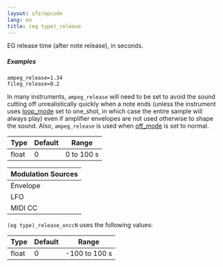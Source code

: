 ```yaml
---
layout: sfz/opcode
lang: en
title: (eg type)_release
---
```

EG release time (after note release), in seconds.

##### Examples

```
ampeg_release=1.34
fileg_release=0.2
```

In many instruments, `ampeg_release` will need to be set to avoid the sound
cutting off unrealistically quickly when a note ends (unless the instrument uses
[loop_mode](loop_mode) set to one_shot, in which case the entire sample will
always play) even if amplifier envelopes are not used otherwise to shape the
sound. Also, `ampeg_release` is used when [off_mode](off_mode) is set to normal.

| Type  | Default | Range      |
| ---   | ---     | ---        |
| float | 0       | 0 to 100 s |

| Modulation Sources
|           ---
| Envelope | X |
| LFO      | X |
| MIDI CC  | ✓ | (eg type)_release_onccN

`(eg type)_release_onccN` uses the following values:

| Type  | Default | Range         |
| ---   | ---     | ---           |
| float | 0       | -100 to 100 s |
